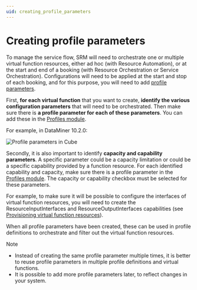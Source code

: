 ```yaml
---
uid: creating_profile_parameters
---
```


# Creating profile parameters

To manage the service flow, SRM will need to orchestrate one or multiple virtual function resources, either ad hoc (with Resource Automation), or at the start and end of a booking (with Resource Orchestration or Service Orchestration). Configurations will need to be applied at the start and stop of each booking, and for this purpose, you will need to add [profile parameters](xref:srm_definitions#profile-parameter).

First, **for each virtual function** that you want to create, **identify the various configuration parameters** that will need to be orchestrated. Then make sure there is **a profile parameter for each of these parameters**. You can add these in the [Profiles module](xref:Configuring_profile_parameters).

For example, in DataMiner 10.2.0:

![Profile parameters in Cube](~/dataminer/images/ProfileParametersExample.png)

Secondly, it is also important to identify **capacity and capability parameters**. A specific parameter could be a capacity limitation or could be a specific capability provided by a function resource. For each identified capability and capacity, make sure there is a profile parameter in the [Profiles module](xref:Configuring_profile_parameters). The capacity or capability checkbox must be selected for these parameters.

For example, to make sure it will be possible to configure the interfaces of virtual function resources, you will need to create the ResourceInputInterfaces and ResourceOutputInterfaces capabilities (see [Provisioning virtual function resources](xref:provisioning_VFRs)).

When all profile parameters have been created, these can be used in profile definitions to orchestrate and filter out the virtual function resources.

> [!NOTE]
>
> - Instead of creating the same profile parameter multiple times, it is better to reuse profile parameters in multiple profile definitions and virtual functions.
> - It is possible to add more profile parameters later, to reflect changes in your system.
